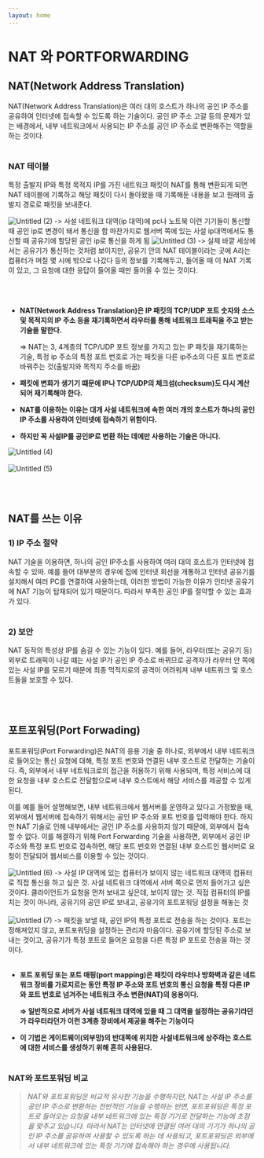 ```yaml
---
layout: home
---
```

# NAT 와 PORTFORWARDING

## NAT(Network Address Translation)

NAT(Network Address Translation)은 여러 대의 호스트가 하나의 공인 IP 주소를 공유하여 인터넷에 접속할 수 있도록 하는 기술이다. 공인 IP 주소 고갈 등의 문제가 있는 배경에서, 내부 네트워크에서 사용되는 IP 주소를 공인 IP 주소로 변환해주는 역할을 하는 것이다. 
   <br/><br/>
### NAT 테이블

특정 출발지 IP와 특정 목적지 IP를 가진 네트워크 패킷이 NAT를 통해 변환되게 되면 NAT 테이블에 기록하고 해당 패킷이 다시 돌아왔을 때 기록해둔 내용을 보고 원래의 출발지 경로로 패킷을 보내준다.

![Untitled (2)](https://user-images.githubusercontent.com/127702320/233877338-c3ef4047-82f6-4186-93eb-8175a02083da.png)
-> 사설 네트워크 대역(ip 대역)에 pc나 노트북 이런 기기들이 통신할 때 공인 ip로 변경이 돼서 통신을 함
마찬가지로 웹서버 쪽에 있는 사설 ip대역에서도 통신할 때 공유기에 할당된 공인 ip로 통신을 하게 됨
![Untitled (3)](https://user-images.githubusercontent.com/127702320/233877354-0ec386af-f068-4cd4-a097-d90ee9264d3d.png)
-> 실제 바깥 세상에서는 공유기가 통신하는 것처럼 보이지만, 공유기 안의 NAT 테이블이라는 곳에 A라는 컴퓨터가 며칠 몇 시에 밖으로 나갔다 등의 정보를 기록해두고, 들어올 때 이 NAT 기록이 있고, 그 요청에 대한 응답이 들어올 때만 들어올 수 있는 것이다.

   <br/><br/>

- **NAT(Network Address Translation)은 IP 패킷의 TCP/UDP 포트 숫자와 소스 및 목적지의 IP 주소 등을 재기록하면서 라우터를 통해 네트워크 트래픽을 주고 받는 기술을 말한다.**
    
    ⇒ NAT는 3, 4계층의 TCP/UDP 포트 정보를 가지고 있는 IP 패킷을 재기록하는 기술, 특정 ip 주소의 특정 포트 번호로 가는 패킷을 다른 ip주소의 다른 포트 번호로 바꿔주는 것(출발지와 목적지 주소를 바꿈) 
    
- **패킷에 변화가 생기기 떄문에 IP나 TCP/UDP의 체크섬(checksum)도 다시 계산되어 재기록해야 한다.**
- **NAT를 이용하는 이유는 대개 사설 네트워크에 속한 여러 개의 호스트가 하나의 공인 IP 주소를 사용하여 인터넷에 접속하기 위함이다.**
- **하지만 꼭 사설IP를 공인IP로 변환 하는 데에만 사용하는 기술은 아니다.**

![Untitled (4)](https://user-images.githubusercontent.com/127702320/233877358-87e59fe1-f290-4f95-a1c2-f08d7c92dfbf.png)
   <br/><br/>
![Untitled (5)](https://user-images.githubusercontent.com/127702320/233877368-18071748-2f28-45df-8fac-44a329c7c66c.png)


   <br/><br/>
## NAT를 쓰는 이유

### 1) IP 주소 절약

NAT 기술을 이용하면, 하나의 공인 IP주소를 사용하여 여러 대의 호스트가 인터넷에 접속할 수 있따. 예를 들어 대부분의 경우에 집에 인터넷 회선을 개통하고 인터넷 공유기를 설치해서 여러 PC를 연결하여 사용하는데, 이러한 방법이 가능한 이유가 인터넷 공유기에 NAT 기능이 탑재되어 있기 때문이다. 따라서 부족한 공인 IP를 절약할 수 있는 효과가 있다. 
   <br/><br/>
### 2) 보안

NAT 동작의 특성상 IP를 숨길 수 있는 기능이 있다. 예를 들어, 라우터(또는 공유기 등) 외부로 트래픽이 나갈 떄는 사설 IP가 공인 IP 주소로 바뀌므로 공격자가 라우터 안 쪽에 있는 사설 IP를 모르기 때문에 최종 먹적지로의 공격이 어려워져 내부 네트워크 및 호스트들을 보호할 수 있다. 

   <br/><br/>

## 포트포워딩(Port Forwading)

포트포워딩(Port Forwarding)은 NAT의 응용 기술 중 하나로, 외부에서 내부 네트워크로 들어오는 통신 요청에 대해, 특정 포트 번호와 연결된 내부 호스트로 전달하는 기술이다. 즉, 외부에서 내부 네트워크로의 접근을 허용하기 위해 사용되며, 특정 서비스에 대한 요청을 내부 호스트로 전달함으로써 내부 호스트에서 해당 서비스를 제공할 수 있게 된다.

이를 예를 들어 설명해보면, 내부 네트워크에서 웹서버를 운영하고 있다고 가정봤을 때, 외부에서 웹서버에 접속하기 위해서는 공인 IP 주소와 포트 번호를 입력해야 한다. 하지만 NAT 기술로 인해 내부에서는 공인 IP 주소를 사용하지 않기 때문에, 외부에서 접속할 수 없다. 이를 해결하기 위해 Port Forwarding 기술을 사용하면, 외부에서 공인 IP 주소와 특정 포트 번호로 접속하면, 해당 포트 번호와 연결된 내부 호스트인 웹서버로 요청이 전달되어 웹서비스를 이용할 수 있는 것이다.


![Untitled (6)](https://user-images.githubusercontent.com/127702320/233877378-db602c79-83e4-451c-89a2-66fae27c4054.png)
-> 사설 IP 대역에 있는 컴퓨터가 보이지 않는 네트워크 대역의 컴퓨터로 직접 통신을 하고 싶은 것. 사설 네트워크 대역에서 서버 쪽으로 먼저 들어가고  싶은 것이다. 클라이언트가 요청을 먼저 보내고 싶은데, 보이지 않는 것.
직접 컴퓨터의 IP를 치는 것이 아니라, 공유기의 공인 IP로 보내고, 공유기의 포트포워딩 설정을 해놓는 것 
   <br/><br/>
![Untitled (7)](https://user-images.githubusercontent.com/127702320/233877396-aac56e8d-7f2e-44be-b8db-bcfa99fadadb.png)
-> 패킷을 보낼 때, 공인 IP의 특정 포트로 전송을 하는 것이다. 포트는 정해져있지 않고, 포트포워딩을 설정하는 관리자 마음이다. 공유기에 할당된 주소로 보내는 것이고, 공유기가 특정 포트로 들어온 요청을 다른 특정 IP 포트로 전송을 하는 것이다. 
   <br/><br/>
- **포트 포워딩 또는 포트 매핑(port mapping)은 패킷이 라우터나 방화벽과 같은 네트워크 장비를 가로지르는 동안 특정 IP 주소와 포트 번호의 통신 요청을 특정 다른 IP와 포트 번호로 넘겨주는 네트워크 주소 변환(NAT)의 응용이다.**
    
    **⇒ 일반적으로 서버가 사설 네트워크 대역에 있을 때 그 대역을 설정하는 공유기라던가 라우터라던가 이런 3계층 장비에서 제공을 해주는 기능이다**
    
- **이 기법은 게이트웨이(외부망)의 반대쪽에 위치한 사설네트워크에 상주하는 호스트에 대한 서비스를 생성하기 위해 흔히 사용된다.**
   <br/><br/>
### NAT와 포트포워딩 비교

> *NAT와 포트포워딩은 비교적 유사한 기능을 수행하지만, NAT는 사설 IP 주소를 공인 IP 주소로 변환하는 전반적인 기능을 수행하는 반면, 포트포워딩은 특정 포트로 들어오는 요청을 내부 네트워크에 있는 특정 기기로 전달하는 기능에 초점을 맞추고 있습니다. 따라서 NAT는 인터넷에 연결된 여러 대의 기기가 하나의 공인 IP 주소를 공유하여 사용할 수 있도록 하는 데 사용되고, 포트포워딩은 외부에서 내부 네트워크에 있는 특정 기기에 접속해야 하는 경우에 사용됩니다.*
>